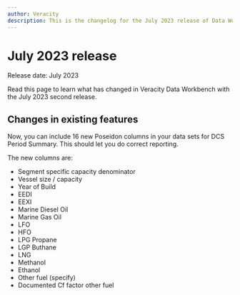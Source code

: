 ```yaml
---
author: Veracity
description: This is the changelog for the July 2023 release of Data Workbench.
---
```


# July 2023 release

Release date: July 2023

Read this page to learn what has changed in Veracity Data Workbench with the July 2023 second release.

## Changes in existing features

Now, you can include 16 new Poseidon columns in your data sets for DCS Period Summary. This should let you do correct reporting. 

The new columns are:
* Segment specific capacity denominator
* Vessel size / capacity
* Year of Build
* EEDI
* EEXI
* Marine Diesel Oil
* Marine Gas Oil
* LFO
* HFO
* LPG Propane
* LGP Buthane
* LNG
* Methanol
* Ethanol
* Other fuel (specify)
* Documented Cf factor other fuel
